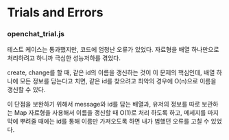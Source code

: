 # Trials and Errors
### openchat_trial.js
테스트 케이스는 통과했지만, 코드에 엄청난 오류가 있었다. 자료형을 배열 하나만으로 처리하려고 하니까 극심한 성능저하를 겪었다.

create, change를 할 때, 같은 id의 이름을 갱신하는 것이 이 문제의 핵심인데, 배열 하나에 모든 정보를 담는다고 치면, 같은 id를 찾으려고 최악의 경우에 O(n)으로 이름을 갱신할 수 있다. 

이 단점을 보완하기 위해서 message와 id를 담는 배열과, 유저의 정보를 따로 보관하는 Map 자료형을 사용해서 이름을 갱신할 때 O(1)로 처리 하도록 하고, 메세지를 마지막에 뿌려줄 때에는 id를 통해 이름만 가져오도록 하면 내가 범했던 오류를 고칠 수 있었다.
